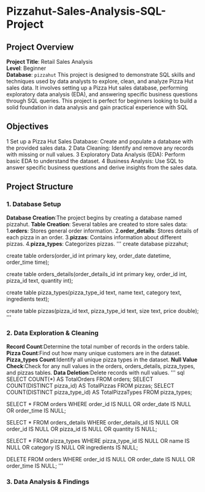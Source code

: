 # Pizzahut-Sales-Analysis-SQL-Project
## Project Overview
**Project Title**: Retail Sales Analysis  
**Level**: Beginner  
**Database**: `pizzahut`
This project is designed to demonstrate SQL skills and techniques used by data analysts to explore, clean, and analyze Pizza Hut sales data. It involves setting up a Pizza Hut sales database, performing exploratory data analysis (EDA), and answering specific business questions through SQL queries. This project is perfect for beginners looking to build a solid foundation in data analysis and gain practical experience with SQL
## Objectives
1 Set up a Pizza Hut Sales Database: Create and populate a database with the provided sales data.
2 Data Cleaning: Identify and remove any records with missing or null values.
3 Exploratory Data Analysis (EDA): Perform basic EDA to understand the dataset.
4 Business Analysis: Use SQL to answer specific business questions and derive insights from the sales data.

## Project Structure

### 1. Database Setup
 **Database Creation**:The project begins by creating a database named pizzahut.
 **Table Creation**: Several tables are created to store sales data:
 1.**orders**: Stores general order information.
 2.**order_details**: Stores details of each pizza in an order.
 3.**pizzas**: Contains information about different pizzas.
 4.**pizza_types**: Categorizes pizzas.
'''
create database pizzahut;

create table orders(order_id int primary key,
order_date datetime,
order_time time);

create table orders_details(order_details_id int primary key,
order_id int,
pizza_id text,
quantity int);

create table pizza_types(pizza_type_id text,
name text,
category text,
ingredients text);

create table pizzas(pizza_id text,
pizza_type_id text,
size text,
price double);
'''
### 2. Data Exploration & Cleaning
 **Record Count**:Determine the total number of records in the orders table.
 **Pizza Count**:Find out how many unique customers are in the dataset.
 **Pizza_types Count**:Identify all unique pizza types in the dataset.
 **Null Value Check**:Check for any null values in the orders, orders_details, pizza_types, and pizzas tables.
 **Data Deletion**:Delete records with null values.
'''
sql 
SELECT COUNT(*) AS TotalOrders FROM orders;
SELECT COUNT(DISTINCT pizza_id) AS TotalPizzas FROM pizzas;
SELECT COUNT(DISTINCT pizza_type_id) AS TotalPizzaTypes FROM pizza_types;

SELECT 
    *
FROM
    orders
WHERE
    order_id IS NULL OR order_date IS NULL
        OR order_time IS NULL;

SELECT * FROM orders_details
WHERE order_details_id IS NULL OR order_id IS NULL OR pizza_id IS NULL OR quantity IS NULL;

SELECT * FROM pizza_types
WHERE pizza_type_id IS NULL OR name IS NULL OR category IS NULL OR ingredients IS NULL;

DELETE FROM orders
WHERE order_id IS NULL OR order_date IS NULL OR order_time IS NULL;
'''

### 3. Data Analysis & Findings

